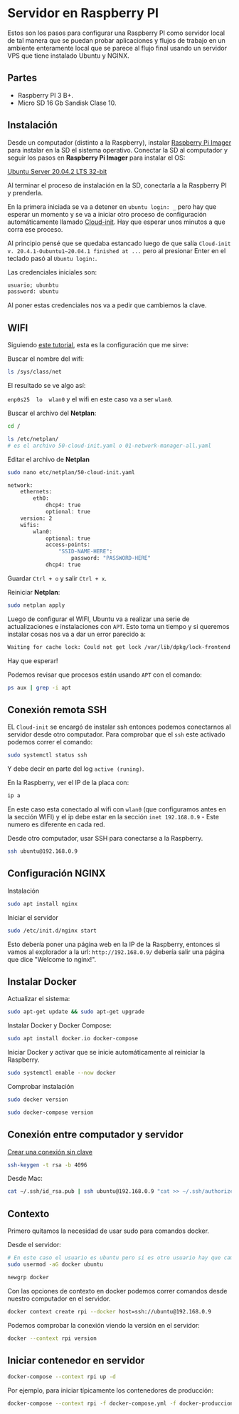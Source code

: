 # Servidor en Raspberry PI

Estos son los pasos para configurar una Raspberry PI como servidor local de tal manera que se puedan probar aplicaciones y flujos de trabajo en un ambiente enteramente local que se parece al flujo final usando un servidor VPS que tiene instalado Ubuntu y NGINX.

## Partes

- Raspberry PI 3 B+.
- Micro SD 16 Gb Sandisk Clase 10.

## Instalación

Desde un computador (distinto a la Raspberry), instalar [Raspberry Pi Imager](https://www.raspberrypi.org/software/) para instalar en la SD el sistema operativo. Conectar la SD al computador y seguir los pasos en **Raspberry Pi Imager** para instalar el OS:

[Ubuntu Server 20.04.2 LTS 32-bit](https://ubuntu.com/download/raspberry-pi)

Al terminar el proceso de instalación en la SD, conectarla a la Raspberry PI y prenderla.

En la primera iniciada se va a detener en `ubuntu login: _` pero hay que esperar un momento y se va a iniciar otro proceso de configuración automáticamente llamado [Cloud-init](https://help.ubuntu.com/community/CloudInit#:~:text=cloud%2Dinit%20is%20the%20Ubuntu,Ubuntu%20images%20available%20on%20EC2.). Hay que esperar unos minutos a que corra ese proceso.

Al principio pensé que se quedaba estancado luego de que salía `Cloud-init v. 20.4.1-Oubuntu1~20.04.1 finished at ...` pero al presionar Enter en el teclado pasó al `Ubuntu login:`.

Las credenciales iniciales son:

```md
usuario; ubunbtu
password: ubuntu
```

Al poner estas credenciales nos va a pedir que cambiemos la clave.

## WIFI

Siguiendo [este tutorial](https://linuxconfig.org/ubuntu-20-04-connect-to-wifi-from-command-line), esta es la configuración que me sirve:

Buscar el nombre del wifi:

```bash
ls /sys/class/net
```

El resultado se ve algo así:

`enp0s25  lo  wlan0` y el wifi en este caso va a ser `wlan0`.

Buscar el archivo del **Netplan**:

```sh
cd /

ls /etc/netplan/ 
# es el archivo 50-cloud-init.yaml o 01-network-manager-all.yaml
```

Editar el archivo de **Netplan**

```sh
sudo nano etc/netplan/50-cloud-init.yaml
```

```sh
network:
    ethernets:
        eth0:
            dhcp4: true
            optional: true
    version: 2
    wifis:
        wlan0:
            optional: true
            access-points:
                "SSID-NAME-HERE":
                    password: "PASSWORD-HERE"
            dhcp4: true
```

Guardar `Ctrl + o`  y salir `Ctrl + x`.

Reiniciar **Netplan**:

```sh
sudo netplan apply
```

Luego de configurar el WIFI, Ubuntu va a realizar una serie de actualizaciones e instalaciones con `APT`. Esto toma un tiempo y si queremos instalar cosas nos va a dar un error parecido a:

```sh
Waiting for cache lock: Could not get lock /var/lib/dpkg/lock-frontend. It is held by process 3539 (unattended-upgr)
```

Hay que esperar!

Podemos revisar que procesos están usando `APT` con el comando:

```sh
ps aux | grep -i apt
```

## Conexión remota SSH

EL `Cloud-init` se encargó de instalar ssh entonces podemos conectarnos al servidor desde otro computador. Para comprobar que el `ssh` este activado podemos correr el comando:

```sh
sudo systemctl status ssh
```

Y debe decir en parte del log `active (runing)`.

En la Raspberry, ver el IP de la placa con:

```sh
ip a
```

En este caso esta conectado al wifi con `wlan0` (que configuramos antes en la sección WIFI) y el ip debe estar en la sección `inet 192.168.0.9` - Este numero es diferente en cada red.

Desde otro computador, usar SSH para conectarse a la Raspberry.

```sh
ssh ubuntu@192.168.0.9
```

## Configuración NGINX

Instalación

```sh
sudo apt install nginx
```

Iniciar el servidor

```sh
sudo /etc/init.d/nginx start
```

Esto debería poner una página web en la IP de la Raspberry, entonces si vamos al explorador a la url: `http://192.168.0.9/` debería salir una página que dice "Welcome to nginx!".

## Instalar Docker

Actualizar el sistema:

```sh
sudo apt-get update && sudo apt-get upgrade
```

Instalar Docker y Docker Compose:

```sh
sudo apt install docker.io docker-compose
```

Iniciar Docker y activar que se inicie automáticamente al reiniciar la Raspberry.

```sh
sudo systemctl enable --now docker
```

Comprobar instalación

```sh
sudo docker version
```

```sh
sudo docker-compose version
```

## Conexión entre computador y servidor

[Crear una conexión sin clave](https://help.dreamhost.com/hc/en-us/articles/216499537-How-to-configure-passwordless-login-in-Mac-OS-X-and-Linux)

```sh
ssh-keygen -t rsa -b 4096
```

Desde Mac: 

```sh
cat ~/.ssh/id_rsa.pub | ssh ubuntu@192.168.0.9 "cat >> ~/.ssh/authorized_keys"
```

## Contexto

Primero quitamos la necesidad de usar sudo para comandos docker.

Desde el servidor:

```sh
# En este caso el usuario es ubuntu pero si es otro usuario hay que cambiar el último parametro del comando.
sudo usermod -aG docker ubuntu
```

```sh
newgrp docker
```

Con las opciones de contexto en docker podemos correr comandos desde nuestro computador en el servidor.

```sh
docker context create rpi --docker host=ssh://ubuntu@192.168.0.9
```

Podemos comprobar la conexión viendo la versión en el servidor:

```sh
docker --context rpi version
```

## Iniciar contenedor en servidor

```sh
docker-compose --context rpi up -d
```

Por ejemplo, para iniciar típicamente los contenedores de producción:

```sh
docker-compose --context rpi -f docker-compose.yml -f docker-produccion.yml up
```